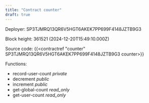 ```yaml
---
title: "Contract counter"
draft: true
---
```

Deployer: SP3TJMRQ13QR6V5HGT6AKEK7PP699F4148JZTB9G3


 



Block height: 361521 (2024-12-20T15:49:10.000Z)

Source code: {{<contractref "counter" SP3TJMRQ13QR6V5HGT6AKEK7PP699F4148JZTB9G3 counter>}}

Functions:

* record-user-count _private_
* decrement _public_
* increment _public_
* get-global-count _read_only_
* get-user-count _read_only_
